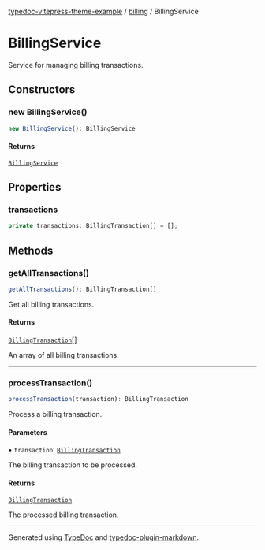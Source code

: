 [typedoc-vitepress-theme-example](../../index.md) / [billing](../index.md) / BillingService

# BillingService

Service for managing billing transactions.

## Constructors

### new BillingService()

```ts
new BillingService(): BillingService
```

#### Returns

[`BillingService`](BillingService.md)

## Properties

### transactions

```ts
private transactions: BillingTransaction[] = [];
```

## Methods

### getAllTransactions()

```ts
getAllTransactions(): BillingTransaction[]
```

Get all billing transactions.

#### Returns

[`BillingTransaction`](../interfaces/BillingTransaction.md)[]

An array of all billing transactions.

***

### processTransaction()

```ts
processTransaction(transaction): BillingTransaction
```

Process a billing transaction.

#### Parameters

• `transaction`: [`BillingTransaction`](../interfaces/BillingTransaction.md)

The billing transaction to be processed.

#### Returns

[`BillingTransaction`](../interfaces/BillingTransaction.md)

The processed billing transaction.

***

Generated using [TypeDoc](https://typedoc.org) and [typedoc-plugin-markdown](https://typedoc-plugin-markdown.org).
